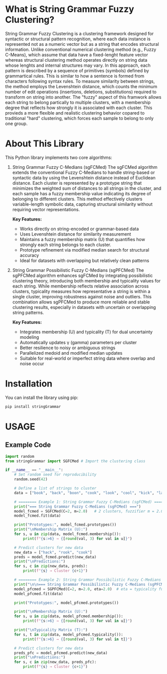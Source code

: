 <!-- # Simple Stats

A simple Python library for basic statistical calculations.

## Features

- Calculate mean
- Calculate median
- Calculate mode
- Calculate standard deviation

## Installation

You can install the library using pip:

```bash
pip install .

## Usage
from common_stats import mean, median, mode, standard_deviation

data = [1, 2, 3, 4, 5]

print("Mean:", mean(data))
print("Median:", median(data))
print("Mode:", mode(data))
print("Standard Deviation:", standard_deviation(data)) -->

# What is String Grammar Fuzzy Clustering?

String Grammar Fuzzy Clustering is a clustering framework designed for syntactic or structural pattern recognition, where each data instance is represented not as a numeric vector but as a string that encodes structural information.
Unlike conventional numerical clustering method (e.g., Fuzzy C-Means), which assume that data have a fixed-lenght feature vector whereas structural clustering method operates directly on string data whose lenghts and internal structures may vary.
In this approach, each pattern is described by a sequence of primitives (symbols) defined by grammartical rules. This is similar to how a sentence is formed from characters following syntax rules.
To measure similarity between strings, the method employs the Levenshtein distance, which counts the minimum number of edit operations (insertions, deletions, substitutions) required to transform on string into another.
The "fuzzy" aspect of this framwork allows each string to belong partically to multiple clusters, with a membership degree that reflects how strongly it is associated with each cluster. This provieds a more flexible and realistic clustering behavior copared to traditional "hard" clustering, which forces each sample to belong to only one group.

# About This Library

This Python library implements two core algorithms:

1. String Grammar Fuzzy C-Medians (sgFCMed)
The sgFCMed algorithm extends the conventional Fuzzy C-Medians to handle string-based or syntactic data by using the Levenshtein distance instead of Euclidean distance. Each cluster is represented by a prototype string that minimizes the weighted sum of distances to all strings in the cluster, and each sample has a fuzzy membership value indicating its degree of belonging to different clusters. This method effectively clusters variable-length symbolic data, capturing structural similarity without requiring vector representations.

    **Key Features:** 
    - Works directly on string-encoded or grammar-based data
    - Uses Levenshtein distance for similarity measurement
    - Maintains a fuzzy membership matrix (U) that quantifies how strongly each string belongs to each cluster.
    - Prototype refinement via modified median search for structural accuracy
    - Ideal for datasets with overlapping but relatively clean patterns

2. String Grammar Possibilistic Fuzzy C-Medians (sgPFCMed)
The sgPFCMed algorithm enhances sgFCMed by integrating possibilistic clustering theory, introducing both membership and typicality values for each string. While membership reflects relative association across clusters, typicality measures how representative a string is within a single cluster, improving robustness against noise and outliers. This combination allows sgPFCMed to produce more reliable and stable clustering results, especially in datasets with uncertain or overlapping string patterns.

    **Key Features:** 
    - Integrates membership (U) and typicality (T) for dual uncertainty modeling
    - Automatically updates γ (gamma) parameters per cluster
    - Better resilience to noisy or ambiguous strings
    - Parallelized medoid and modified median updates
    - Suitable for real-world or imperfect string data where overlap and noise occur

# Installation

You can install the library using pip:

```bash
pip install stringGrammar
```

# USAGE

## Example Code

```python
import random
from stringGrammar import SGFCMed # Import the clustering class

if __name__ == "__main__":
    # Set random seed for reproducibility
    random.seed(42)

    # Define a list of strings to cluster
    data = ["book", "back", "boon", "cook", "look", "cool", "kick", "lack", "rack", "tack"]

    # ======== Example 1: String Grammar Fuzzy C-Medians (sgFCMed) ========
    print("=== String Grammar Fuzzy C-Medians (sgFCMed) ===")
    model_fcmed = SGFCMed(C=2, m=2.0)   # 2 clusters, fuzzifier m = 2.0
    model_fcmed.fit(data)

    print("Prototypes:", model_fcmed.prototypes())
    print("\nMembership Matrix (U):")
    for s, u in zip(data, model_fcmed.membership()):
        print(f"{s:>6} → {[round(val, 3) for val in u]}")

    # Predict clusters for new data
    new_data = ["hack", "rook", "cook"]
    preds = model_fcmed.predict(new_data)
    print("\nPredictions:")
    for s, c in zip(new_data, preds):
        print(f"{s} → Cluster {c+1}")

    # ======== Example 2: String Grammar Possibilistic Fuzzy C-Medians (sgPFCMed) ========
    print("\n\n=== String Grammar Possibilistic Fuzzy C-Medians (sgPFCMed) ===")
    model_pfcmed = SGPFCMed(C=2, m=2.0, eta=2.0)  # eta = typicality fuzzifier
    model_pfcmed.fit(data)

    print("Prototypes:", model_pfcmed.prototypes())

    print("\nMembership Matrix (U):")
    for s, u in zip(data, model_pfcmed.membership()):
        print(f"{s:>6} → {[round(val, 3) for val in u]}")

    print("\nTypicality Matrix (T):")
    for s, t in zip(data, model_pfcmed.typicality()):
        print(f"{s:>6} → {[round(val, 3) for val in t]}")

    # Predict clusters for new data
    preds_pfc = model_pfcmed.predict(new_data)
    print("\nPredictions:")
    for s, c in zip(new_data, preds_pfc):
        print(f"{s} → Cluster {c+1}")